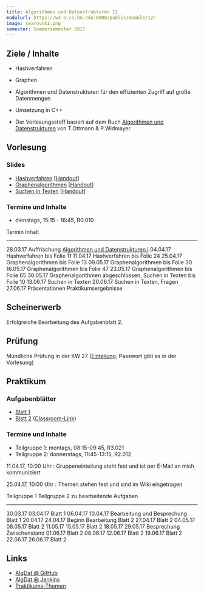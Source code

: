 ```yaml
---
title: Algorithmen und Datenstrukturen II
modulurl: https://w3-o.cs.hm.edu:8000/public/module/12/
image: swarovski.png
semester: Sommersemester 2017
---
```


<div class="row">
<div class="span6">

## Ziele / Inhalte

-   Hashverfahren
-   Graphen
-   Algorithmen und Datenstrukturen für den effizienten Zugriff auf große Datenmengen
-   Umsetzung in C++

-   Der Vorlesungsstoff basiert auf dem Buch [Algorithmen und Datenstrukturen](http://link.springer.com/book/10.1007/978-3-8274-2804-2/page/1) von T.Ottmann & P.Widmayer.

## Vorlesung

### Slides

-   [Hashverfahren](/dropbox/lectures/algdatii/slides/01_Hashverfahren.pdf)
    [[Handout](/dropbox/lectures/algdatii/handouts/01_Hashverfahren.pdf)]
-   [Graphenalgorithmen](/dropbox/lectures/algdatii/slides/02_Graphenalgorithmen.pdf)
    [[Handout](/dropbox/lectures/algdatii/handouts/02_Graphenalgorithmen.pdf)]
-   [Suchen in Texten](/dropbox/lectures/algdatii/slides/03_SuchenInTexten.pdf)
    [[Handout](/dropbox/lectures/algdatii/handouts/03_SuchenInTexten.pdf)]

### Termine und Inhalte

-   dienstags, 15:15 - 16:45, R0.010

Termin        Inhalt
------------- -----------------------------------------------------------------------
28.03.17      Auffrischung [Algorithmen und Datenstrukturen I](/lectures/algdat.html)
04.04.17      Hashverfahren bis Folie 11
11.04.17      Hashverfahren bis Folie 24
25.04.17      Graphenalgorithmen bis Folie 13
09.05.17      Graphenalgorithmen bis Folie 30
16.05.17      Graphenalgorithmen bis Folie 47
23.05.17      Graphenalgorithmen bis Folie 65
30.05.17      Graphenalgorithmen abgeschlossen, Suchen in Texten bis Folie 10
13.06.17      Suchen in Texten
20.06.17      Suchen in Texten, Fragen
27.06.17      Präsentationen Praktikumsergebnisse

## Scheinerwerb

Erfolgreiche Bearbeitung des Aufgabenblatt 2.

## Prüfung

Mündliche Prüfung in der KW 27 ([Einteilung](/dropbox/lectures/algdatii/AlgDatIISS17.pdf),
Passwort gibt es in der Vorlesung)

</div>
<div class="span6">

## Praktikum

### Aufgabenblätter

-   [Blatt 1](/dropbox/lectures/algdatii/exercises/Blatt01.pdf)
-   [Blatt 2](/dropbox/lectures/algdatii/exercises/Blatt02.pdf)
    ([Classroom-Link](https://classroom.github.com/group-assignment-invitations/faf8e7c4d335e057e88450724181fc5e))

### Termine und Inhalte

-   Teilgruppe 1: montags, 08:15-09:45, R3.021
-   Teilgruppe 2: donnerstags, 11:45-13:15, R2.012

11.04.17, 10:00 Uhr
:   Gruppeneinteilung steht fest und ist per E-Mail an mich kommuniziert

25.04.17, 10:00 Uhr
:   Themen stehen fest und sind im Wiki eingetragen

Teilgruppe 1    Teilgruppe 2    zu bearbeitende Aufgaben
--------------  --------------  ------------------------------------------------------
30.03.17        03.04.17        Blatt 1
06.04.17        10.04.17        Bearbeitung und Besprechung Blatt 1
20.04.17        24.04.17        Beginn Bearbeitung Blatt 2
27.04.17                        Blatt 2
04.05.17        08.05.17        Blatt 2
11.05.17        15.05.17        Blatt 2
18.05.17        29.05.17        Besprechung Zwischenstand
01.06.17                        Blatt 2
08.06.17        12.06.17        Blatt 2
                19.06.17        Blatt 2
22.06.17        26.06.17        Blatt 2

## Links

-   [AlgDat @ GitHub](https://github.com/algdat)
-   [AlgDat @ Jenkins](https://terraform.cs.hm.edu/jenkins/view/GitHub-Organisationen/job/Algorithmen%20und%20Datenstrukturen/)
-   [Praktikums-Themen](https://github.com/algdat/praktikum-SS17/wiki/Themen)

</div>
</div>
